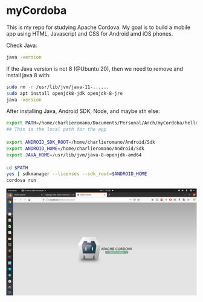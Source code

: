 # myCordoba
This is my repo for studying Apache Cordova. My goal is to build a mobile app using HTML, Javascript and CSS for Android amd iOS phones.

Check Java:
```bash
java -version
```
If the Java version is not 8 (@Ubuntu 20), then we need to remove and install java 8 with:
```bash
sudo rm -r /usr/lib/jvm/java-11-......
sudo apt install openjdk8-jdk openjdk-8-jre
java -version
```
After installing Java, Android SDK, Node, and maybe sth else:

```bash
export PATH=/home/charlieromano/Documents/Personal/Arch/myCordoba/hello
## This is the local path for the app

export ANDROID_SDK_ROOT=/home/charlieromano/Android/Sdk
export ANDROID_HOME=/home/charlieromano/Android/Sdk
export JAVA_HOME=/usr/lib/jvm/java-8-openjdk-amd64

cd $PATH
yes | sdkmanager --licenses --sdk_root=$ANDROID_HOME
cordova run
```
<img src="ready.png">

